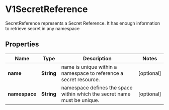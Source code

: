 

# V1SecretReference

SecretReference represents a Secret Reference. It has enough information to retrieve secret in any namespace
## Properties

Name | Type | Description | Notes
------------ | ------------- | ------------- | -------------
**name** | **String** | name is unique within a namespace to reference a secret resource. |  [optional]
**namespace** | **String** | namespace defines the space within which the secret name must be unique. |  [optional]



